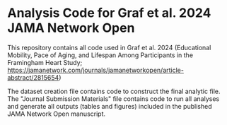 # Analysis Code for Graf et al. 2024 JAMA Network Open
This repository contains all code used in Graf et al. 2024 (Educational Mobility, Pace of Aging, and Lifespan Among Participants in the Framingham Heart Study; https://jamanetwork.com/journals/jamanetworkopen/article-abstract/2815654)

The dataset creation file contains code to construct the final analytic file. The "Journal Submission Materials" file contains code to run all analyses and generate all outputs (tables and figures) included in the published JAMA Network Open manuscript.
